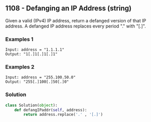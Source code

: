## 1108 - Defanging an IP Address (string)

Given a valid (IPv4) IP address, return a defanged version of that IP address.
A defanged IP address replaces every period "." with "[.]".

### Examples 1
```
Input: address = "1.1.1.1"
Output: "1[.]1[.]1[.]1"
```

### Examples 2
```
Input: address = "255.100.50.0"
Output: "255[.]100[.]50[.]0"
```

### Solution
```python
class Solution(object):
    def defangIPaddr(self, address):
        return address.replace('.' , '[.]')
        

```